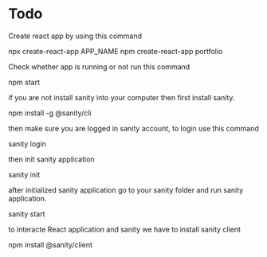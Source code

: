 # Todo



Create react app by using this command

npx create-react-app APP_NAME
npm create-react-app portfolio

Check whether app is running or not run this command

npm start

if you are not install sanity into your computer then first install sanity.

npm install -g @sanity/cli

then make sure you are logged in sanity account, to login use this command

sanity login

then init sanity application 

sanity init

after initialized sanity application go to your sanity folder and run sanity application.

sanity start


to interacte React application and sanity we have to install sanity client

npm install @sanity/client
